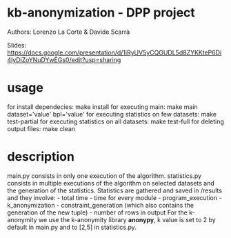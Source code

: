 # kb-anonymization - DPP project
Authors: Lorenzo La Corte & Davide Scarrà

Slides: https://docs.google.com/presentation/d/1iRyUV5yCQGUDL5d8ZYKKteP6Di4lyDiZoYNuDYwEGs0/edit?usp=sharing

# usage
for install dependecies: make install
for executing main: make main dataset='value' bpl='value'
for executing statistics on few datasets: make test-partial
for executing statistics on all datasets: make test-full
for deleting output files: make clean

# description
main.py consists in only one execution of the algorithm.
statistics.py consists in multiple executions of the algorithm on selected datasets and the generation of the statistics.
Statistics are gathered and saved in /results and they involve:
    - total time
    - time for every module
        - program_execution
        - k_anonymization
        - constraint_generation (which also contains the generation of the new tuple)
    - number of rows in output
For the k-anonymity we use the k-anonymity library **anonypy**, k value is set to 2 by default in main.py and to [2,5] in statistics.py.
